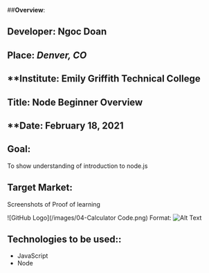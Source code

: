 ##**Overview**:
<br>


## **Developer**: Ngoc Doan
## **Place:** *Denver, CO*
## **Institute: Emily Griffith Technical College
## **Title**: Node Beginner Overview  
## **Date: February 18, 2021

## **Goal**:
To show understanding of introduction to node.js 

## **Target Market**: 
Screenshots of Proof of learning

![GitHub Logo](/images/04-Calculator Code.png)
Format: ![Alt Text](url)







## **Technologies to be used:**:
* JavaScript
* Node


